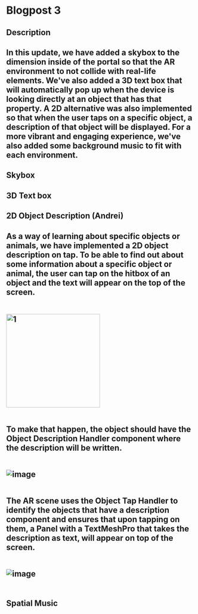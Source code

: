 <H1> Blogpost 3 </H1>

<H2> Description <H2>

In this update, we have added a skybox to the dimension inside of the portal so that the AR environment to not collide with real-life elements. We've also added a 3D text box that will automatically pop up when the device is looking directly at an object that has that property. A 2D alternative was also implemented so that when the user taps on a specific object, a description of that object will be displayed. For a more vibrant and engaging experience, we've also added some background music to fit with each environment. 

<H2> Skybox <H2>  

<H2> 3D Text box <H2>  

<H2> 2D Object Description (Andrei)<H2>

As a way of learning about specific objects or animals, we have implemented a 2D object description on tap. To be able to find out about some information about a specific object or animal, the user can tap on the hitbox of an object and the text will appear on the top of the screen.
  
<br><img width="251" alt="1" src="https://github.com/user-attachments/assets/7dc4c8d9-a675-4f50-9f57-a1abd08b3c1a"><br><br>

To make that happen, the object should have the Object Description Handler component where the description will be written.

<br>![image](https://github.com/user-attachments/assets/30e37681-72f2-4c4f-8f20-a1bcfeea84d1)<br><br>

The AR scene uses the Object Tap Handler to identify the objects that have a description component and ensures that upon tapping on them, a Panel with a TextMeshPro that takes the description as text, will appear on top of the screen.

<br>![image](https://github.com/user-attachments/assets/71b507a3-e88c-44de-872d-05c6791299d9)<br><br>

<H2> Spatial Music <H2>  
